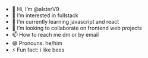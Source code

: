 - 👋 Hi, I’m @alsterV9
- 👀 I’m interested in fullstack
- 🌱 I’m currently learning javascript and react
- 💞️ I’m looking to collaborate on frontend web projects
- 📫 How to reach me dm or by email
- 😄 Pronouns: he/him
- ⚡ Fun fact: i like bees

<!---
alsterV9/alsterV9 is a ✨ special ✨ repository because its `README.md` (this file) appears on your GitHub profile.
You can click the Preview link to take a look at your changes.
--->
